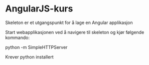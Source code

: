 AngularJS-kurs
=======================

Skeleton er et utgangspunkt for å lage en Angular applikasjon

Start webapplikasjonen ved å navigere til skeleton og kjør følgende kommando:

python -m SimpleHTTPServer


Krever python installert

